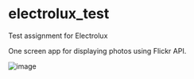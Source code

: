 # electrolux_test
Test assignment for Electrolux

One screen app for displaying photos using Flickr API.


![image](https://user-images.githubusercontent.com/16520024/141005326-938e3c03-a6bc-4606-81d9-ec0311c267cf.png)
